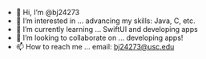 - 👋 Hi, I’m @bj24273
- 👀 I’m interested in ... advancing my skills: Java, C, etc.
- 🌱 I’m currently learning ... SwiftUI and developing apps
- 💞️ I’m looking to collaborate on ... developing apps!
- 📫 How to reach me ... email: bj24273@usc.edu

<!---
bj24273/bj24273 is a ✨ special ✨ repository because its `README.md` (this file) appears on your GitHub profile.
You can click the Preview link to take a look at your changes.
--->

